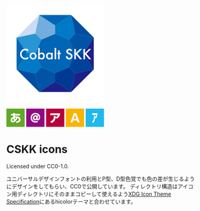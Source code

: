 ![cskk logo](https://raw.githubusercontent.com/naokiri/cskk-icons/master/256x256/apps/cskk.png)

![cskk hiragana](https://raw.githubusercontent.com/naokiri/cskk-icons/master/48x48/apps/cskk-hiragana.png) ![cskk ascii](https://raw.githubusercontent.com/naokiri/cskk-icons/master/48x48/apps/cskk-ascii.png) ![cskk katakana](https://raw.githubusercontent.com/naokiri/cskk-icons/master/48x48/apps/cskk-katakana.png) ![cskk zenei](https://raw.githubusercontent.com/naokiri/cskk-icons/master/48x48/apps/cskk-zenei.png) ![cskk hankakukana](https://raw.githubusercontent.com/naokiri/cskk-icons/master/48x48/apps/cskk-hankakukana.png)

# CSKK icons

Licensed under CC0-1.0.

ユニバーサルデザインフォントの利用とP型、D型色覚でも色の差が生じるようにデザインをしてもらい、CC0で公開しています。
ディレクトリ構造はアイコン用ディレクトリにそのままコピーして使えるよう[XDG Icon Theme Specification](https://specifications.freedesktop.org/icon-theme-spec/icon-theme-spec-latest.html)にあるhicolorテーマと合わせています。

